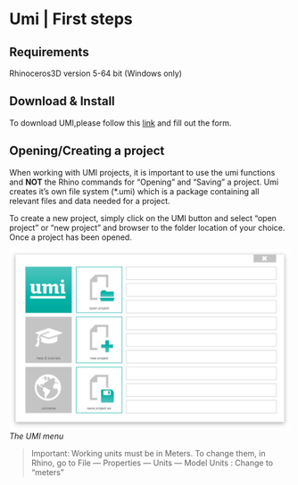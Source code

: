 # Umi | First steps

## Requirements

Rhinoceros3D version 5-64 bit (Windows only)

## Download & Install

To download UMI,please follow this [link](http://urbanmodellinginterface.ning.com/page/download) and fill out the form.

## Opening/Creating a project

When working with UMI projects, it is important to use the umi functions and **NOT** the Rhino commands for “Opening” and “Saving” a project. Umi creates it’s own file system (*.umi) which is a package containing all relevant files and data needed for a project.

To create a new project, simply click on the UMI button and select “open project” or “new project” and browser to the folder location of your choice. Once a project has been opened.

![The umi menu](../_images/Screenshot-2017-09-19-11.09.48.png)*The UMI menu*
> Important: Working units must be in Meters. To change them, in Rhino, go to
> File — Properties — Units — Model Units : Change to “meters”